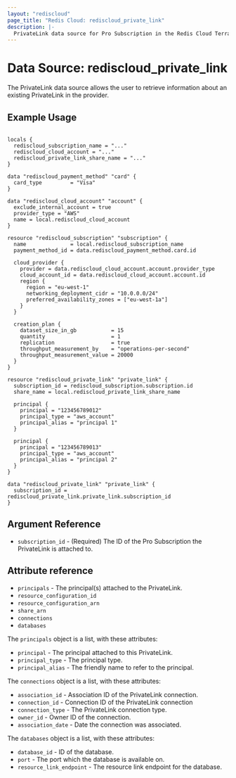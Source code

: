 ```yaml
---
layout: "rediscloud"
page_title: "Redis Cloud: rediscloud_private_link"
description: |-
  PrivateLink data source for Pro Subscription in the Redis Cloud Terraform provider.
---
```


# Data Source: rediscloud_private_link
The PrivateLink data source allows the user to retrieve information about an existing PrivateLink in the provider.

## Example Usage

```hcl

locals {
  rediscloud_subscription_name = "..."
  rediscloud_cloud_account = "..."
  rediscloud_private_link_share_name = "..."
}

data "rediscloud_payment_method" "card" {
  card_type         = "Visa"
}

data "rediscloud_cloud_account" "account" {
  exclude_internal_account = true
  provider_type = "AWS"
  name = local.rediscloud_cloud_account
}

resource "rediscloud_subscription" "subscription" {
  name              = local.rediscloud_subscription_name
  payment_method_id = data.rediscloud_payment_method.card.id

  cloud_provider {
    provider = data.rediscloud_cloud_account.account.provider_type
    cloud_account_id = data.rediscloud_cloud_account.account.id
    region {
      region = "eu-west-1"
      networking_deployment_cidr = "10.0.0.0/24"
      preferred_availability_zones = ["eu-west-1a"]
    }
  }

  creation_plan {
    dataset_size_in_gb           = 15
    quantity                     = 1
    replication                  = true
    throughput_measurement_by    = "operations-per-second"
    throughput_measurement_value = 20000
  }
}

resource "rediscloud_private_link" "private_link" {
  subscription_id = rediscloud_subscription.subscription.id
  share_name = local.rediscloud_private_link_share_name

  principal {
    principal = "123456789012"
    principal_type = "aws_account"
    principal_alias = "principal 1"
  }

  principal {
    principal = "123456789013"
    principal_type = "aws_account"
    principal_alias = "principal 2"
  }
}

data "rediscloud_private_link" "private_link" {
  subscription_id = rediscloud_private_link.private_link.subscription_id
}
```

## Argument Reference

* `subscription_id` - (Required) The ID of the Pro Subscription the PrivateLink is attached to.

## Attribute reference

* `principals` - The principal(s) attached to the PrivateLink.
* `resource_configuration_id`
* `resource_configuration_arn`
* `share_arn`
* `connections`
* `databases`

The `principals` object is a list, with these attributes:
* `principal` - The principal attached to this PrivateLink.
* `principal_type` - The principal type.
* `principal_alias` - The friendly name to refer to the principal.

The `connections` object is a list, with these attributes:
* `association_id` - Association ID of the PrivateLink connection.
* `connection_id` - Connection ID of the PrivateLink connection
* `connection_type` - The PrivateLink connection type.
* `owner_id` - Owner ID of the connection.
* `association_date` - Date the connection was associated.

The `databases`  object is a list, with these attributes:
* `database_id` - ID of the database.
* `port` - The port which the database is available on.
* `resource_link_endpoint` - The resource link endpoint for the database.
